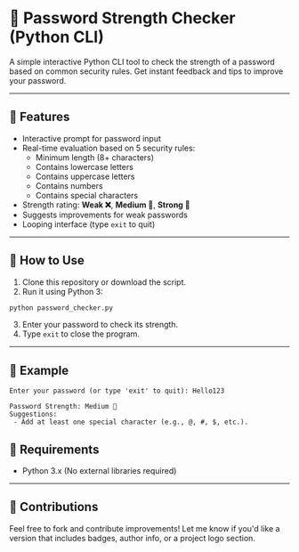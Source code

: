 # 🔐 Password Strength Checker (Python CLI)

A simple interactive Python CLI tool to check the strength of a password based on common security rules. Get instant feedback and tips to improve your password.

---

## 🚀 Features

- Interactive prompt for password input
- Real-time evaluation based on 5 security rules:
  - Minimum length (8+ characters)
  - Contains lowercase letters
  - Contains uppercase letters
  - Contains numbers
  - Contains special characters
- Strength rating: **Weak ❌**, **Medium 🔐**, **Strong 💪**
- Suggests improvements for weak passwords
- Looping interface (type `exit` to quit)

---

## 🧪 How to Use

1. Clone this repository or download the script.
2. Run it using Python 3:

```bash
python password_checker.py
````

3. Enter your password to check its strength.
4. Type `exit` to close the program.

---

## 🧠 Example

```
Enter your password (or type 'exit' to quit): Hello123

Password Strength: Medium 🔐
Suggestions:
 - Add at least one special character (e.g., @, #, $, etc.).
```

## 📄 Requirements

* Python 3.x
  (No external libraries required)

---

## 🙌 Contributions

Feel free to fork and contribute improvements!
Let me know if you'd like a version that includes badges, author info, or a project logo section.
```
